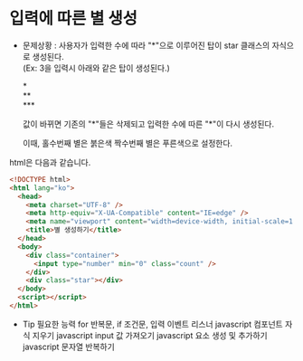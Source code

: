 # 입력에 따른 별 생성

- 문제상황 : 사용자가 입력한 수에 따라 "\*"으로 이루어진 탑이 star 클래스의 자식으로 생성된다.  
  (Ex: 3을 입력시 아래와 같은 탑이 생성된다.)

  \*  
  \*\*  
  \*\*\*

  값이 바뀌면 기존의 "\*"들은 삭제되고 입력한 수에 따른 "\*"이 다시 생성된다.

  이때, 홀수번째 별은 붉은색 짝수번째 별은 푸른색으로 설정한다.

html은 다음과 같습니다.

```html
<!DOCTYPE html>
<html lang="ko">
  <head>
    <meta charset="UTF-8" />
    <meta http-equiv="X-UA-Compatible" content="IE=edge" />
    <meta name="viewport" content="width=device-width, initial-scale=1.0" />
    <title>별 생성하기</title>
  </head>
  <body>
    <div class="container">
      <input type="number" min="0" class="count" />
    </div>
    <div class="star"></div>
  </body>
  <script></script>
</html>
```

- Tip 필요한 능력
  for 반복문, if 조건문, 입력 이벤트 리스너
  javascript 컴포넌트 자식 지우기
  javascript input 값 가져오기
  javascript 요소 생성 및 추가하기
  javascript 문자열 반복하기
